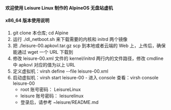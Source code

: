 #### 欢迎使用 Leisure Linux 制作的 AlpineOS 无盘站虚机

#### x86_64 版本使用说明
  1. git clone 本仓库;  cd Alpine
  2. 运行 ./dl_netboot.sh 来下载需要的内核和 initrd 两个镜像
  3. 把 ./leisure-00.apkovl.tar.gz scp 到本地或者云端的 Web 上，上传后，确保能通过 wget 一个 URL 下载到
  4. 修改 leisure-00.xml 文件的 kernel/initrd 两行内的文件路径，修改 cmdline 中 apkovl 对应的值为以上 URL
  5. 定义虚拟机：virsh define --file leisure-00.xml
  6. 启动虚拟机：virsh start leisure-00
    - 进入 console 查看：virsh console leisure-00
      - root 账号密码： LeisureLinux
      - leisure 账号密码： leisurelinux
      - 登录后，请参考 ~leisure/README.md 
